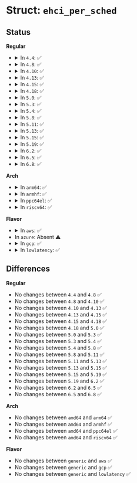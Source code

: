 # Struct: <code>ehci_per_sched</code>

## Status
<b>Regular</b>
<ul>
<li>
<details>
<summary>In <code>4.4</code>: ✅</summary>

```c
struct ehci_per_sched {
    struct usb_device *udev;
    struct usb_host_endpoint *ep;
    struct list_head ps_list;
    u16 tt_usecs;
    u16 cs_mask;
    u16 period;
    u16 phase;
    u8 bw_phase;
    u8 phase_uf;
    u8 usecs;
    u8 c_usecs;
    u8 bw_uperiod;
    u8 bw_period;
};
```
</details>
</li>
<li>
<details>
<summary>In <code>4.8</code>: ✅</summary>

```c
struct ehci_per_sched {
    struct usb_device *udev;
    struct usb_host_endpoint *ep;
    struct list_head ps_list;
    u16 tt_usecs;
    u16 cs_mask;
    u16 period;
    u16 phase;
    u8 bw_phase;
    u8 phase_uf;
    u8 usecs;
    u8 c_usecs;
    u8 bw_uperiod;
    u8 bw_period;
};
```
</details>
</li>
<li>
<details>
<summary>In <code>4.10</code>: ✅</summary>

```c
struct ehci_per_sched {
    struct usb_device *udev;
    struct usb_host_endpoint *ep;
    struct list_head ps_list;
    u16 tt_usecs;
    u16 cs_mask;
    u16 period;
    u16 phase;
    u8 bw_phase;
    u8 phase_uf;
    u8 usecs;
    u8 c_usecs;
    u8 bw_uperiod;
    u8 bw_period;
};
```
</details>
</li>
<li>
<details>
<summary>In <code>4.13</code>: ✅</summary>

```c
struct ehci_per_sched {
    struct usb_device *udev;
    struct usb_host_endpoint *ep;
    struct list_head ps_list;
    u16 tt_usecs;
    u16 cs_mask;
    u16 period;
    u16 phase;
    u8 bw_phase;
    u8 phase_uf;
    u8 usecs;
    u8 c_usecs;
    u8 bw_uperiod;
    u8 bw_period;
};
```
</details>
</li>
<li>
<details>
<summary>In <code>4.15</code>: ✅</summary>

```c
struct ehci_per_sched {
    struct usb_device *udev;
    struct usb_host_endpoint *ep;
    struct list_head ps_list;
    u16 tt_usecs;
    u16 cs_mask;
    u16 period;
    u16 phase;
    u8 bw_phase;
    u8 phase_uf;
    u8 usecs;
    u8 c_usecs;
    u8 bw_uperiod;
    u8 bw_period;
};
```
</details>
</li>
<li>
<details>
<summary>In <code>4.18</code>: ✅</summary>

```c
struct ehci_per_sched {
    struct usb_device *udev;
    struct usb_host_endpoint *ep;
    struct list_head ps_list;
    u16 tt_usecs;
    u16 cs_mask;
    u16 period;
    u16 phase;
    u8 bw_phase;
    u8 phase_uf;
    u8 usecs;
    u8 c_usecs;
    u8 bw_uperiod;
    u8 bw_period;
};
```
</details>
</li>
<li>
<details>
<summary>In <code>5.0</code>: ✅</summary>

```c
struct ehci_per_sched {
    struct usb_device *udev;
    struct usb_host_endpoint *ep;
    struct list_head ps_list;
    u16 tt_usecs;
    u16 cs_mask;
    u16 period;
    u16 phase;
    u8 bw_phase;
    u8 phase_uf;
    u8 usecs;
    u8 c_usecs;
    u8 bw_uperiod;
    u8 bw_period;
};
```
</details>
</li>
<li>
<details>
<summary>In <code>5.3</code>: ✅</summary>

```c
struct ehci_per_sched {
    struct usb_device *udev;
    struct usb_host_endpoint *ep;
    struct list_head ps_list;
    u16 tt_usecs;
    u16 cs_mask;
    u16 period;
    u16 phase;
    u8 bw_phase;
    u8 phase_uf;
    u8 usecs;
    u8 c_usecs;
    u8 bw_uperiod;
    u8 bw_period;
};
```
</details>
</li>
<li>
<details>
<summary>In <code>5.4</code>: ✅</summary>

```c
struct ehci_per_sched {
    struct usb_device *udev;
    struct usb_host_endpoint *ep;
    struct list_head ps_list;
    u16 tt_usecs;
    u16 cs_mask;
    u16 period;
    u16 phase;
    u8 bw_phase;
    u8 phase_uf;
    u8 usecs;
    u8 c_usecs;
    u8 bw_uperiod;
    u8 bw_period;
};
```
</details>
</li>
<li>
<details>
<summary>In <code>5.8</code>: ✅</summary>

```c
struct ehci_per_sched {
    struct usb_device *udev;
    struct usb_host_endpoint *ep;
    struct list_head ps_list;
    u16 tt_usecs;
    u16 cs_mask;
    u16 period;
    u16 phase;
    u8 bw_phase;
    u8 phase_uf;
    u8 usecs;
    u8 c_usecs;
    u8 bw_uperiod;
    u8 bw_period;
};
```
</details>
</li>
<li>
<details>
<summary>In <code>5.11</code>: ✅</summary>

```c
struct ehci_per_sched {
    struct usb_device *udev;
    struct usb_host_endpoint *ep;
    struct list_head ps_list;
    u16 tt_usecs;
    u16 cs_mask;
    u16 period;
    u16 phase;
    u8 bw_phase;
    u8 phase_uf;
    u8 usecs;
    u8 c_usecs;
    u8 bw_uperiod;
    u8 bw_period;
};
```
</details>
</li>
<li>
<details>
<summary>In <code>5.13</code>: ✅</summary>

```c
struct ehci_per_sched {
    struct usb_device *udev;
    struct usb_host_endpoint *ep;
    struct list_head ps_list;
    u16 tt_usecs;
    u16 cs_mask;
    u16 period;
    u16 phase;
    u8 bw_phase;
    u8 phase_uf;
    u8 usecs;
    u8 c_usecs;
    u8 bw_uperiod;
    u8 bw_period;
};
```
</details>
</li>
<li>
<details>
<summary>In <code>5.15</code>: ✅</summary>

```c
struct ehci_per_sched {
    struct usb_device *udev;
    struct usb_host_endpoint *ep;
    struct list_head ps_list;
    u16 tt_usecs;
    u16 cs_mask;
    u16 period;
    u16 phase;
    u8 bw_phase;
    u8 phase_uf;
    u8 usecs;
    u8 c_usecs;
    u8 bw_uperiod;
    u8 bw_period;
};
```
</details>
</li>
<li>
<details>
<summary>In <code>5.19</code>: ✅</summary>

```c
struct ehci_per_sched {
    struct usb_device *udev;
    struct usb_host_endpoint *ep;
    struct list_head ps_list;
    u16 tt_usecs;
    u16 cs_mask;
    u16 period;
    u16 phase;
    u8 bw_phase;
    u8 phase_uf;
    u8 usecs;
    u8 c_usecs;
    u8 bw_uperiod;
    u8 bw_period;
};
```
</details>
</li>
<li>
<details>
<summary>In <code>6.2</code>: ✅</summary>

```c
struct ehci_per_sched {
    struct usb_device *udev;
    struct usb_host_endpoint *ep;
    struct list_head ps_list;
    u16 tt_usecs;
    u16 cs_mask;
    u16 period;
    u16 phase;
    u8 bw_phase;
    u8 phase_uf;
    u8 usecs;
    u8 c_usecs;
    u8 bw_uperiod;
    u8 bw_period;
};
```
</details>
</li>
<li>
<details>
<summary>In <code>6.5</code>: ✅</summary>

```c
struct ehci_per_sched {
    struct usb_device *udev;
    struct usb_host_endpoint *ep;
    struct list_head ps_list;
    u16 tt_usecs;
    u16 cs_mask;
    u16 period;
    u16 phase;
    u8 bw_phase;
    u8 phase_uf;
    u8 usecs;
    u8 c_usecs;
    u8 bw_uperiod;
    u8 bw_period;
};
```
</details>
</li>
<li>
<details>
<summary>In <code>6.8</code>: ✅</summary>

```c
struct ehci_per_sched {
    struct usb_device *udev;
    struct usb_host_endpoint *ep;
    struct list_head ps_list;
    u16 tt_usecs;
    u16 cs_mask;
    u16 period;
    u16 phase;
    u8 bw_phase;
    u8 phase_uf;
    u8 usecs;
    u8 c_usecs;
    u8 bw_uperiod;
    u8 bw_period;
};
```
</details>
</li>
</ul>
<b>Arch</b>
<ul>
<li>
<details>
<summary>In <code>arm64</code>: ✅</summary>

```c
struct ehci_per_sched {
    struct usb_device *udev;
    struct usb_host_endpoint *ep;
    struct list_head ps_list;
    u16 tt_usecs;
    u16 cs_mask;
    u16 period;
    u16 phase;
    u8 bw_phase;
    u8 phase_uf;
    u8 usecs;
    u8 c_usecs;
    u8 bw_uperiod;
    u8 bw_period;
};
```
</details>
</li>
<li>
<details>
<summary>In <code>armhf</code>: ✅</summary>

```c
struct ehci_per_sched {
    struct usb_device *udev;
    struct usb_host_endpoint *ep;
    struct list_head ps_list;
    u16 tt_usecs;
    u16 cs_mask;
    u16 period;
    u16 phase;
    u8 bw_phase;
    u8 phase_uf;
    u8 usecs;
    u8 c_usecs;
    u8 bw_uperiod;
    u8 bw_period;
};
```
</details>
</li>
<li>
<details>
<summary>In <code>ppc64el</code>: ✅</summary>

```c
struct ehci_per_sched {
    struct usb_device *udev;
    struct usb_host_endpoint *ep;
    struct list_head ps_list;
    u16 tt_usecs;
    u16 cs_mask;
    u16 period;
    u16 phase;
    u8 bw_phase;
    u8 phase_uf;
    u8 usecs;
    u8 c_usecs;
    u8 bw_uperiod;
    u8 bw_period;
};
```
</details>
</li>
<li>
<details>
<summary>In <code>riscv64</code>: ✅</summary>

```c
struct ehci_per_sched {
    struct usb_device *udev;
    struct usb_host_endpoint *ep;
    struct list_head ps_list;
    u16 tt_usecs;
    u16 cs_mask;
    u16 period;
    u16 phase;
    u8 bw_phase;
    u8 phase_uf;
    u8 usecs;
    u8 c_usecs;
    u8 bw_uperiod;
    u8 bw_period;
};
```
</details>
</li>
</ul>
<b>Flavor</b>
<ul>
<li>
<details>
<summary>In <code>aws</code>: ✅</summary>

```c
struct ehci_per_sched {
    struct usb_device *udev;
    struct usb_host_endpoint *ep;
    struct list_head ps_list;
    u16 tt_usecs;
    u16 cs_mask;
    u16 period;
    u16 phase;
    u8 bw_phase;
    u8 phase_uf;
    u8 usecs;
    u8 c_usecs;
    u8 bw_uperiod;
    u8 bw_period;
};
```
</details>
</li>
<li>
In <code>azure</code>: Absent ⚠️
</li>
<li>
<details>
<summary>In <code>gcp</code>: ✅</summary>

```c
struct ehci_per_sched {
    struct usb_device *udev;
    struct usb_host_endpoint *ep;
    struct list_head ps_list;
    u16 tt_usecs;
    u16 cs_mask;
    u16 period;
    u16 phase;
    u8 bw_phase;
    u8 phase_uf;
    u8 usecs;
    u8 c_usecs;
    u8 bw_uperiod;
    u8 bw_period;
};
```
</details>
</li>
<li>
<details>
<summary>In <code>lowlatency</code>: ✅</summary>

```c
struct ehci_per_sched {
    struct usb_device *udev;
    struct usb_host_endpoint *ep;
    struct list_head ps_list;
    u16 tt_usecs;
    u16 cs_mask;
    u16 period;
    u16 phase;
    u8 bw_phase;
    u8 phase_uf;
    u8 usecs;
    u8 c_usecs;
    u8 bw_uperiod;
    u8 bw_period;
};
```
</details>
</li>
</ul>

## Differences
<b>Regular</b>
<ul>
<li>
No changes between <code>4.4</code> and <code>4.8</code> ✅
</li>
<li>
No changes between <code>4.8</code> and <code>4.10</code> ✅
</li>
<li>
No changes between <code>4.10</code> and <code>4.13</code> ✅
</li>
<li>
No changes between <code>4.13</code> and <code>4.15</code> ✅
</li>
<li>
No changes between <code>4.15</code> and <code>4.18</code> ✅
</li>
<li>
No changes between <code>4.18</code> and <code>5.0</code> ✅
</li>
<li>
No changes between <code>5.0</code> and <code>5.3</code> ✅
</li>
<li>
No changes between <code>5.3</code> and <code>5.4</code> ✅
</li>
<li>
No changes between <code>5.4</code> and <code>5.8</code> ✅
</li>
<li>
No changes between <code>5.8</code> and <code>5.11</code> ✅
</li>
<li>
No changes between <code>5.11</code> and <code>5.13</code> ✅
</li>
<li>
No changes between <code>5.13</code> and <code>5.15</code> ✅
</li>
<li>
No changes between <code>5.15</code> and <code>5.19</code> ✅
</li>
<li>
No changes between <code>5.19</code> and <code>6.2</code> ✅
</li>
<li>
No changes between <code>6.2</code> and <code>6.5</code> ✅
</li>
<li>
No changes between <code>6.5</code> and <code>6.8</code> ✅
</li>
</ul>
<b>Arch</b>
<ul>
<li>
No changes between <code>amd64</code> and <code>arm64</code> ✅
</li>
<li>
No changes between <code>amd64</code> and <code>armhf</code> ✅
</li>
<li>
No changes between <code>amd64</code> and <code>ppc64el</code> ✅
</li>
<li>
No changes between <code>amd64</code> and <code>riscv64</code> ✅
</li>
</ul>
<b>Flavor</b>
<ul>
<li>
No changes between <code>generic</code> and <code>aws</code> ✅
</li>
<li>
No changes between <code>generic</code> and <code>gcp</code> ✅
</li>
<li>
No changes between <code>generic</code> and <code>lowlatency</code> ✅
</li>
</ul>
